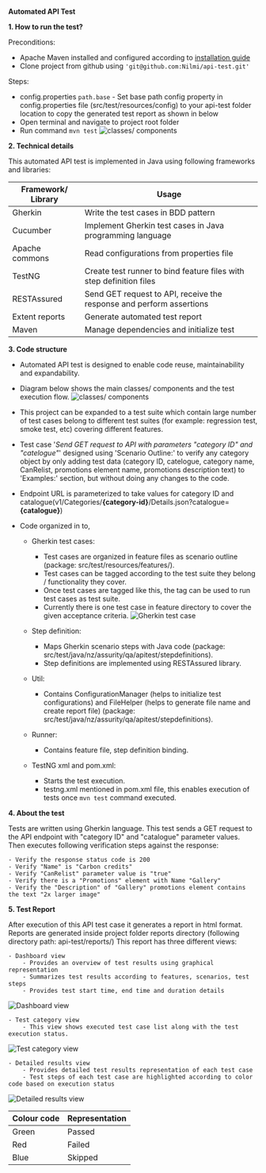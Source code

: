 **Automated API Test**

**1. How to run the test?**

Preconditions:
- Apache Maven installed and configured according to [installation guide](https://maven.apache.org/install.html)
- Clone project from github using `'git@github.com:Nilmi/api-test.git'`

Steps:
- config.properties `path.base` - Set base path config property in config.properties file (src/test/resources/config) to your api-test folder location to copy the generated test report as shown in below
- Open terminal and navigate to project root folder 
- Run command `mvn test`
![classes/ components](https://user-images.githubusercontent.com/25843579/66764248-f0fef500-eedb-11e9-944c-0c458d3fc85e.png)

**2. Technical details**

This automated API test is implemented in Java using following frameworks and libraries:

|Framework/ Library  |Usage  |
|--|--|
|Gherkin   |Write the test cases in BDD pattern  |
|Cucumber   |Implement Gherkin test cases in Java programming language  |
|Apache commons   |Read configurations from properties file  |
|TestNG   |Create test runner to bind feature files with step definition files |
|RESTAssured    |Send GET request to API, receive the response and perform assertions  |
|Extent reports   |Generate automated test report  |
|Maven  |Manage dependencies and initialize test    | 

**3. Code structure**

- Automated API test is designed to enable code reuse, maintainability and expandability.
- Diagram below shows the main classes/ components and the test execution flow.
![classes/ components](https://user-images.githubusercontent.com/25843579/66760714-39ff7b00-eed5-11e9-9dc6-df24af13b05f.png)
- This project can be expanded to a test suite which contain large number of test cases belong to different test suites (for example: regression test, smoke test, etc) covering different features. 

- Test case '_Send GET request to API with parameters "category ID" and "catelogue"_' designed using 'Scenario Outline:' to verify any category object by only adding test data (category ID, catelogue, category name, CanRelist, promotions element name, promotions description text) to 'Examples:' section, but without doing any changes to the code.
- Endpoint URL is parameterized to take values for category ID and catalogue(v1/Categories/**{category-id}**/Details.json?catalogue=**{catalogue}**)
- Code organized in to,
    - Gherkin test cases: 
    
        - Test cases are organized in feature files as scenario outline (package: src/test/resources/features/).
        - Test cases can be tagged according to the test suite they belong / functionality they cover. 
        - Once test cases are tagged like this, the tag can be used to run test cases as test suite.
        - Currently there is one test case in feature directory to cover the given acceptance criteria.
![Gherkin test case](https://user-images.githubusercontent.com/25843579/66760392-98782980-eed4-11e9-84f4-a44e3c573fff.png)
    
    - Step definition:
    
        - Maps Gherkin scenario steps with Java code (package: src/test/java/nz/assurity/qa/apitest/stepdefinitions).
        - Step definitions are implemented using RESTAssured library.
        
    - Util:
        - Contains ConfigurationManager (helps to initialize test configurations) and FileHelper (helps to generate file name and create report file)
        (package: src/test/java/nz/assurity/qa/apitest/stepdefinitions).
        
    - Runner:
        - Contains feature file, step definition binding.
        
    - TestNG xml and pom.xml:
        - Starts the test execution.
        - testng.xml mentioned in pom.xml file, this enables execution of tests once `mvn test` command executed.      
           

**4. About the test** 

Tests are written using Gherkin language. This test sends a GET request to the API endpoint with "category ID" and "catalogue" parameter values. Then executes following verification steps against the response:

	- Verify the response status code is 200  
	- Verify "Name" is "Carbon credits"  
	- Verify "CanRelist" parameter value is "true"  
	- Verify there is a "Promotions" element with Name "Gallery"  
	- Verify the "Description" of "Gallery" promotions element contains the text "2x larger image"

**5. Test Report**

After execution of this API test case it generates a report in html format. Reports are generated inside project folder reports directory (following directory path: api-test/reports/)
This report has three different views:

	- Dashboard view
		- Provides an overview of test results using graphical representation
		- Summarizes test results according to features, scenarios, test steps
		- Provides test start time, end time and duration details
![Dashboard view](https://user-images.githubusercontent.com/25843579/66754089-c7d46980-eec7-11e9-8aa1-1f049fffb63e.png)
		

	- Test category view
		- This view shows executed test case list along with the test execution status.
![Test category view](https://user-images.githubusercontent.com/25843579/66754115-d4f15880-eec7-11e9-877d-54716226305b.png)


	- Detailed results view
		- Provides detailed test results representation of each test case
		- Test steps of each test case are highlighted according to color code based on execution status
![Detailed results view](https://user-images.githubusercontent.com/25843579/66754128-de7ac080-eec7-11e9-8639-b2301a826cb3.png)		
		
|Colour code |Representation  |
|--|--|
|Green   |Passed  |
|Red   |Failed  |
|Blue   |Skipped  |
